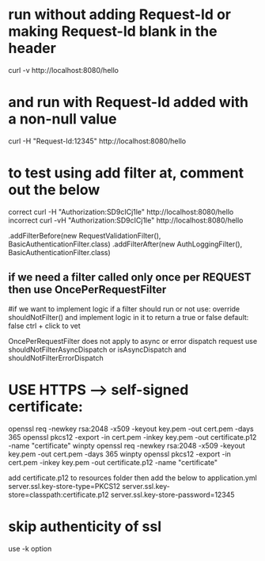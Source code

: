 # run without adding Request-Id or making Request-Id blank in the header
curl -v http://localhost:8080/hello
# and run with Request-Id added with a non-null value
curl -H "Request-Id:12345" http://localhost:8080/hello


# to test using add filter at, comment out the below
correct
curl -H "Authorization:SD9cICj1le" http://localhost:8080/hello
incorrect
curl -vH "Authorization:SD9cICj1le" http://localhost:8080/hello

.addFilterBefore(new RequestValidationFilter(), BasicAuthenticationFilter.class)
.addFilterAfter(new AuthLoggingFilter(), BasicAuthenticationFilter.class)

## if we need a filter called only once per REQUEST then use OncePerRequestFilter

#if we want to implement logic if a filter should run or not
use: override shouldNotFilter()  and implement logic in it to return a true or false
default: false ctrl + click to vet


OncePerRequestFilter does not apply to async or error dispatch request
use shouldNotFilterAsyncDispatch or isAsyncDispatch 
and shouldNotFilterErrorDispatch



# USE HTTPS  --> self-signed certificate:
openssl req -newkey rsa:2048 -x509 -keyout key.pem -out cert.pem -days 365
openssl pkcs12 -export -in cert.pem -inkey key.pem -out certificate.p12 -name "certificate"
winpty openssl req -newkey rsa:2048 -x509 -keyout key.pem -out cert.pem -days 365
winpty openssl pkcs12 -export -in cert.pem -inkey key.pem -out certificate.p12 -name "certificate"


add certificate.p12 to resources folder
then add the below to application.yml
server.ssl.key-store-type=PKCS12
server.ssl.key-store=classpath:certificate.p12
server.ssl.key-store-password=12345 


# skip authenticity of ssl
use -k option
